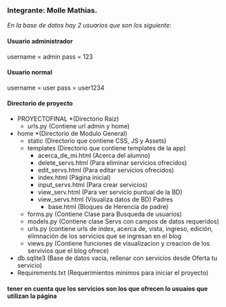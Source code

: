 ### Integrante: Molle Mathias.

*En la base de datos hay 2 usuarios que son los siguiente:*

#### Usuario administrador

username = admin
pass = 123

#### Usuario normal

username = user
pass = user1234

 #### Directorio de proyecto

 - PROYECTOFINAL  *(Directorio Raiz)
      - urls.py (Contiene url admin y home)
 - home  *(Directorio de Modulo General)
      - static (Directorio que contiene CSS, JS y Assets)
      - templates (Directorio que contiene templates de la app)
          - acerca_de_mi.html (Acerca del alumno)
          - delete_servs.html (Para eliminar servicios ofrecidos)
          - edit_servs.html (Para editar servicios ofrecidos)
          - index.html (Página inicial)
          - input_servs.html (Para crear servicios)
          - view_serv.html (Para ver servicio puntual de la BD)
          - view_servs.html (Visualiza datos de BD)
          Padres 
              - base.html (Bloques de Herencia de padre)
      - forms.py (Contiene Clase para Busqueda de usuarios)
      - models.py (Contiene clase Servs con campos de datos requeridos)
      - urls.py (contiene urls de index, acerca de, vista, ingreso, edición, elimnación de los servicios que se ingresan en el blog
      - views.py (Contiene funciones de visualizacion y creacion de los servivios que el blog ofrece)
 - db.sqlite3  (Base de datos vacia, rellenar con servicios desde Oferta tu servicio)
 - Requirements.txt  (Requerimientos minimos para iniciar el proyecto)

#### tener en cuenta que los servicios son los que ofrecen lo usuaios que utilizan la página